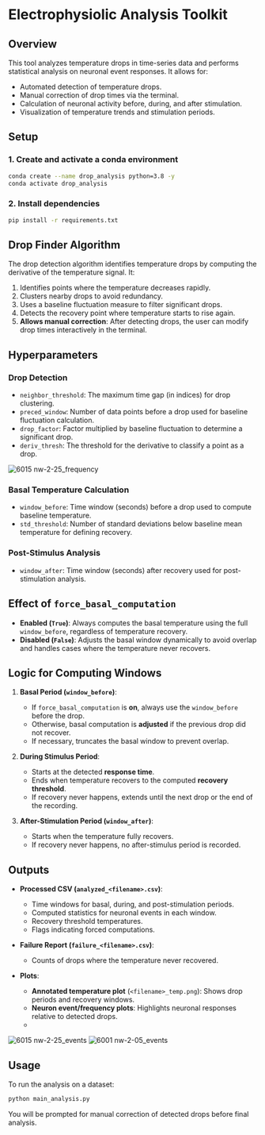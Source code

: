 # Electrophysiolic Analysis Toolkit

## Overview
This tool analyzes temperature drops in time-series data and performs statistical analysis on neuronal event responses. It allows for:
- Automated detection of temperature drops.
- Manual correction of drop times via the terminal.
- Calculation of neuronal activity before, during, and after stimulation.
- Visualization of temperature trends and stimulation periods.

## Setup
### 1. Create and activate a conda environment
```bash
conda create --name drop_analysis python=3.8 -y
conda activate drop_analysis
```

### 2. Install dependencies
```bash
pip install -r requirements.txt
```

## Drop Finder Algorithm
The drop detection algorithm identifies temperature drops by computing the derivative of the temperature signal. It:
1. Identifies points where the temperature decreases rapidly.
2. Clusters nearby drops to avoid redundancy.
3. Uses a baseline fluctuation measure to filter significant drops.
4. Detects the recovery point where temperature starts to rise again.
5. **Allows manual correction**: After detecting drops, the user can modify drop times interactively in the terminal.

## Hyperparameters
### Drop Detection
- `neighbor_threshold`: The maximum time gap (in indices) for drop clustering.
- `preced_window`: Number of data points before a drop used for baseline fluctuation calculation.
- `drop_factor`: Factor multiplied by baseline fluctuation to determine a significant drop.
- `deriv_thresh`: The threshold for the derivative to classify a point as a drop.

![6015 nw-2-25_frequency](https://github.com/user-attachments/assets/93b3e572-824a-4a4f-b2f6-9aacb9657a9e)

### Basal Temperature Calculation
- `window_before`: Time window (seconds) before a drop used to compute baseline temperature.
- `std_threshold`: Number of standard deviations below baseline mean temperature for defining recovery.

### Post-Stimulus Analysis
- `window_after`: Time window (seconds) after recovery used for post-stimulation analysis.

## Effect of `force_basal_computation`
- **Enabled (`True`)**: Always computes the basal temperature using the full `window_before`, regardless of temperature recovery.
- **Disabled (`False`)**: Adjusts the basal window dynamically to avoid overlap and handles cases where the temperature never recovers.

## Logic for Computing Windows
1. **Basal Period (`window_before`)**:
   - If `force_basal_computation` is **on**, always use the `window_before` before the drop.
   - Otherwise, basal computation is **adjusted** if the previous drop did not recover.
   - If necessary, truncates the basal window to prevent overlap.

2. **During Stimulus Period**:
   - Starts at the detected **response time**.
   - Ends when temperature recovers to the computed **recovery threshold**.
   - If recovery never happens, extends until the next drop or the end of the recording.

3. **After-Stimulation Period (`window_after`)**:
   - Starts when the temperature fully recovers.
   - If recovery never happens, no after-stimulus period is recorded.

## Outputs
- **Processed CSV (`analyzed_<filename>.csv`)**: 
  - Time windows for basal, during, and post-stimulation periods.
  - Computed statistics for neuronal events in each window.
  - Recovery threshold temperatures.
  - Flags indicating forced computations.

- **Failure Report (`failure_<filename>.csv`)**:
  - Counts of drops where the temperature never recovered.

- **Plots**:
  - **Annotated temperature plot** (`<filename>_temp.png`): Shows drop periods and recovery windows.
  - **Neuron event/frequency plots**: Highlights neuronal responses relative to detected drops.
  - 
![6015 nw-2-25_events](https://github.com/user-attachments/assets/a962cf2d-b806-406c-b1d1-42f085a73e7d)
![6001 nw-2-05_events](https://github.com/user-attachments/assets/e2b748f4-4897-411e-8b18-9a2184494093)

## Usage
To run the analysis on a dataset:
```bash
python main_analysis.py
```
You will be prompted for manual correction of detected drops before final analysis.

